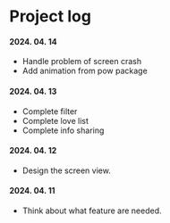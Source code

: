 # Project log

#### 2024. 04. 14
- Handle problem of screen crash
- Add animation from pow package

#### 2024. 04. 13
- Complete filter
- Complete love list
- Complete info sharing

#### 2024. 04. 12
- Design the screen view.

#### 2024. 04. 11
- Think about what feature are needed.